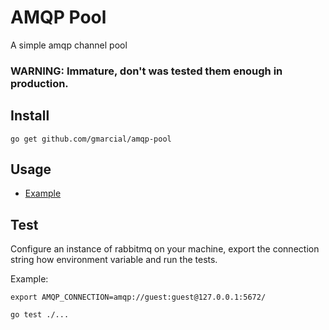 # AMQP Pool
A simple amqp channel pool

### WARNING: Immature, don't was tested them enough in production.

## Install
    go get github.com/gmarcial/amqp-pool

## Usage
- [Example](./example/main.go)

## Test
Configure an instance of rabbitmq on your machine, export the connection string how environment variable and run the tests.

Example:

    export AMQP_CONNECTION=amqp://guest:guest@127.0.0.1:5672/ 

    go test ./...